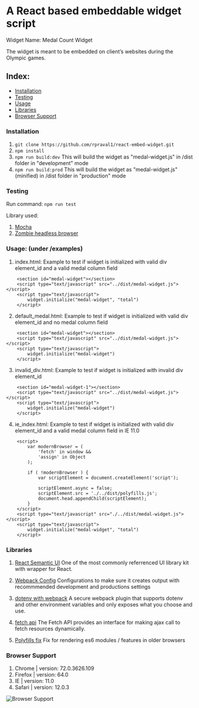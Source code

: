 # A React based embeddable widget script

Widget Name: Medal Count Widget

The widget is meant to be embedded on client’s websites during the Olympic games.

## Index:

- [Installation](#installation)
- [Testing](#testing)
- [Usage](#usage-under-examples)
- [Libraries](#libraries)
- [Browser Support](#browser-support)


### Installation

1.  `git clone https://github.com/rpraval1/react-embed-widget.git`
2.  `npm install`
3.  `npm run build:dev`
    This will build the widget as "medal-widget.js" in /dist folder in "development" mode
4. `npm run build:prod`
    This will build the widget as "medal-widget.js" (minified) in /dist folder in "production" mode


### Testing

Run command: `npm run test`

Library used:

1. [Mocha](https://mochajs.org/)
2. [Zombie headless browser](http://zombie.js.org/)

### Usage: (under /examples)

1. index.html: Example to test if widget is initialized with valid div element_id and a valid medal column field

```
    <section id="medal-widget"></section>
    <script type="text/javascript" src="../dist/medal-widget.js"></script>
    <script type="text/javascript">
        widget.initialize("medal-widget", "total")
    </script>
```

2. default_medal.html: Example to test if widget is initialized with valid div element_id and no medal column field

```
    <section id="medal-widget"></section>
    <script type="text/javascript" src="../dist/medal-widget.js"></script>
    <script type="text/javascript">
        widget.initialize("medal-widget")
    </script>
```

3. invalid_div.html: Example to test if widget is initialized with invalid div element_id

```
    <section id="medal-widget-1"></section>
    <script type="text/javascript" src="../dist/medal-widget.js"></script>
    <script type="text/javascript">
        widget.initialize("medal-widget")
    </script>
```

4. ie_index.html: Example to test if widget is initialized with valid div element_id and a valid medal column field in IE 11.0

```
    <script>
        var modernBrowser = (
            'fetch' in window &&
            'assign' in Object
        );

        if ( !modernBrowser ) {
            var scriptElement = document.createElement('script');

            scriptElement.async = false;
            scriptElement.src = './../dist/polyfills.js';
            document.head.appendChild(scriptElement);
        }
    </script>
    <script type="text/javascript" src="./../dist/medal-widget.js"></script>
    <script type="text/javascript">
        widget.initialize("medal-widget", "total")
    </script>
```


### Libraries

1. [React Semantic UI](https://react.semantic-ui.com/)
    One of the most commonly referrenced UI library kit with wrapper for React.

2. [Webpack Config](https://webpack.js.org/configuration)
    Configurations to make sure it creates output with recommmended development and productions settings

3. [dotenv with webpack](https://www.npmjs.com/package/dotenv-webpack)
    A secure webpack plugin that supports dotenv and other environment variables and only exposes what you choose and use.

4. [fetch api](https://developer.mozilla.org/en-US/docs/Web/API/Fetch_API)
    The Fetch API provides an interface for making ajax call to fetch resources dynamically.

5. [Polyfills fix](https://webpack.js.org/guides/shimming/#loading-polyfills)
    Fix for rendering es6 modules / features in older browsers

### Browser Support

1. Chrome | version: 72.0.3626.109
2. Firefox | version: 64.0
3. IE | version: 11.0
4. Safari | version: 12.0.3

![Browser Support](https://camo.githubusercontent.com/4cc964a3424ab6d3d17f31446ee3ac2451a2b140/687474703a2f2f692e696d6775722e636f6d2f34624d6d4235782e706e67)

